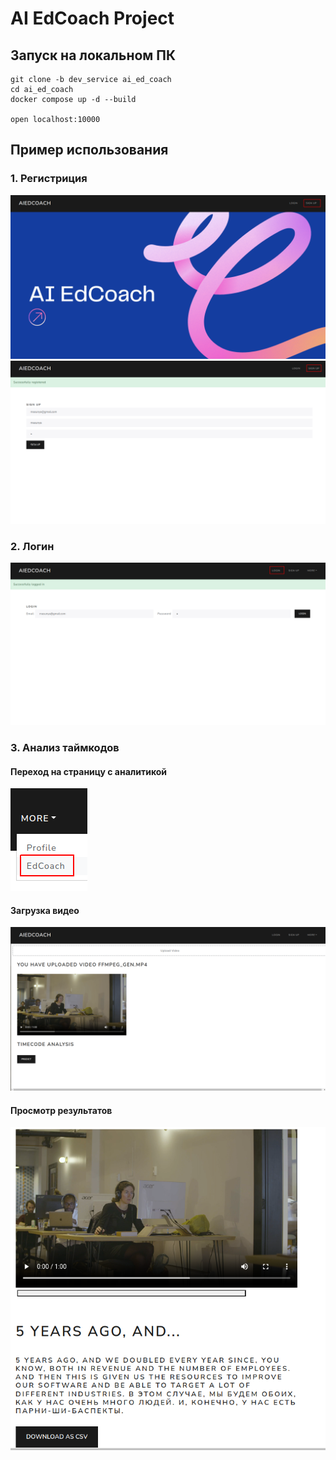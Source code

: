 # AI EdCoach Project 

## Запуск на локальном ПК

```
git clone -b dev_service ai_ed_coach
cd ai_ed_coach
docker compose up -d --build

open localhost:10000
```


## Пример использования 

### 1. Регистриция 

![img](readme_assets/main_page.png)
![img](readme_assets/sign_up.png)

### 2. Логин 

![img](readme_assets/login.png)

### 3. Анализ таймкодов  

#### Переход на страницу с аналитикой 

![img](readme_assets/ed_coach_page.png)

#### Загрузка видео 

![img](readme_assets/video.png)

#### Просмотр результатов 

![img](readme_assets/results.png)